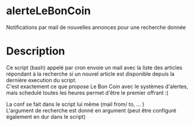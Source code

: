# alerteLeBonCoin
Notifications par mail de nouvelles annonces pour une recherche donnée  

# Description
Ce script (bash) appelé par cron envoie un mail avec la liste des articles répondant à la recherche si un nouvel article est disponible depuis la dernière execution du script.  
C'est exactement ce que propose Le Bon Coin avec le systèmes d'alertes, mais schedulé toutes les heures permet d'être le premier offrant :)  

La conf se fait dans le script lui même (mail from/ to, ... )  
L'argument de recherche est donné en argument (peut être configuré également en dur dans le script)  
